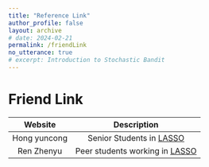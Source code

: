 ```yaml
---
title: "Reference Link"
author_profile: false
layout: archive
# date: 2024-02-21
permalink: /friendLink
no_utterance: true
# excerpt: Introduction to Stochastic Bandit
---
```


# Friend Link

|                                       Website                                        |                            Description                             |
| :----------------------------------------------------------------------------------: | :----------------------------------------------------------------: |
| <a href="https://resume.sudofree.xyz/" style="text-decoration:none">Hong yuncong</a> |    Senior Students in [LASSO](http://lasso.eee.sustech.edu.cn/)    |
|   <a href="https://rzy0901.github.io/" style="text-decoration:none">Ren Zhenyu</a>   | Peer students working in [LASSO](http://lasso.eee.sustech.edu.cn/) |


<!-- # Page Viewer List

<script type="text/javascript" id="clustrmaps" src="//clustrmaps.com/map_v2.js?d=GAYCcFcnL0KKYRzC8n-p3XkM03e5jHSSRlkmLxmLYkY&cl=ffffff&w=a"></script>
 -->
